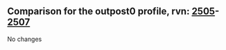 ## Comparison for the outpost0 profile, rvn: [2505](https://github.com/PRO100KatYT/FortniteProfileRevisions/tree/main/profiles/outpost0/2505%20outpost0.json)-[2507](https://github.com/PRO100KatYT/FortniteProfileRevisions/tree/main/profiles/outpost0/2507%20outpost0.json)

No changes
